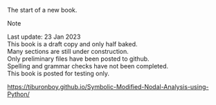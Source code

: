 The start of a new book.

> [!NOTE]  
> Last update: 23 Jan 2023  
> This book is a draft copy and only half baked.  
> Many sections are still under construction.  
> Only preliminary files have been posted to github.  
> Spelling and grammar checks have not been completed.  
> This book is posted for testing only.  

https://tiburonboy.github.io/Symbolic-Modified-Nodal-Analysis-using-Python/

